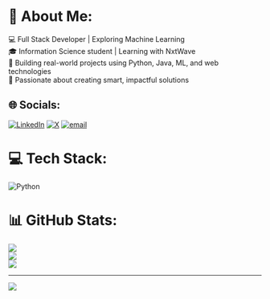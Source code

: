 # 💫 About Me:
💻 Full Stack Developer |  Exploring Machine Learning<br>🎓 Information Science student |  Learning with NxtWave  <br>🌱 Building real-world projects using Python, Java, ML, and web technologies  <br>📌 Passionate about creating smart, impactful solutions  <br>


## 🌐 Socials:
[![LinkedIn](https://img.shields.io/badge/LinkedIn-%230077B5.svg?logo=linkedin&logoColor=white)](https://linkedin.com/in/pavana-kv) [![X](https://img.shields.io/badge/X-black.svg?logo=X&logoColor=white)](https://x.com/@pavana_kv_) [![email](https://img.shields.io/badge/Email-D14836?logo=gmail&logoColor=white)](mailto:pavanakv557@gmail.com) 

# 💻 Tech Stack:
![Python](https://img.shields.io/badge/python-3670A0?style=plastic&logo=python&logoColor=ffdd54)
# 📊 GitHub Stats:
![](https://github-readme-stats.vercel.app/api?username=Pavanakv&theme=dark&hide_border=false&include_all_commits=false&count_private=false)<br/>
![](https://nirzak-streak-stats.vercel.app/?user=Pavanakv&theme=dark&hide_border=false)<br/>
![](https://github-readme-stats.vercel.app/api/top-langs/?username=Pavanakv&theme=dark&hide_border=false&include_all_commits=false&count_private=false&layout=compact)

---
[![](https://visitcount.itsvg.in/api?id=Pavanakv&icon=0&color=0)](https://visitcount.itsvg.in)

<!-- Proudly created with GPRM ( https://gprm.itsvg.in ) -->
